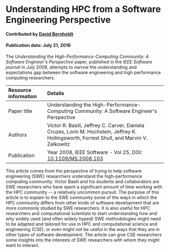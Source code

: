 
# Understanding HPC from a Software Engineering Perspective

#### Contributed by [David Bernholdt](https://github.com/bernhold)

#### Publication date: July 21, 2019

The *Understanding the High-Performance-Computing Community: A Software Engineer's Perspective* paper, published in the *IEEE Software journal* in *July 2008*, attempts to narrow the understanding and expectations gap between the software engineering and high performance computing researchers.

Resource information | Details
:--- | :--- 
Paper title  | Understanding the High-Performance-Computing Community: A Software Engineer's Perspective
Authors | Victor R. Basili, Jeffrey C. Carver, Daniela Cruzes, Lorin M. Hochstein, Jeffrey K. Hollingsworth, Forrest Shull, and Marvin V. Zelkowitz
Publication | Year  2008, IEEE Software - Vol 25, DOI: [10.1109/MS.2008.103](https://doi.org/10.1109/MS.2008.103)


This article comes from the perspective of trying to help software engineering (SWE) researchers understand the high-performance computing community.  Victor Basili and his students and collaborators are SWE researchers who have spent a significant amount of time working with the HPC community -- a relatively uncommon pursuit. The purpose of this article is to explain to the SWE community some of the ways in which the HPC community differs from other kinds of software development that are more commonly studied by SWE researchers.  It is also useful for HPC researchers and computational scientists to start understanding how and why widely used (and often widely hyped) SWE methodologies might need to be adapted and tailored for use in HPC and computational science and engineering (CSE), or even might not be useful in the ways that they are in other types of software development.  The article can give CSE researchers some insights into the interests of SWE researchers with whom they might want to interact.

<!---
Publish: yes
Categories: Collaboration
Topics: Strategies for more effective teams
Level: 2
Prerequisites: defaults
Aggregate: none
--->
